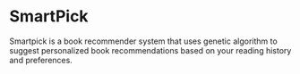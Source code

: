 # SmartPick
Smartpick is a book recommender system that uses genetic algorithm to suggest personalized book recommendations based on your reading history and preferences.
